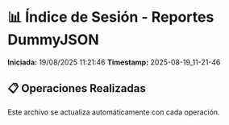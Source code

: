 # 📊 Índice de Sesión - Reportes DummyJSON

**Iniciada:** 19/08/2025 11:21:46
**Timestamp:** 2025-08-19_11-21-46

## 📋 Operaciones Realizadas

Este archivo se actualiza automáticamente con cada operación.

